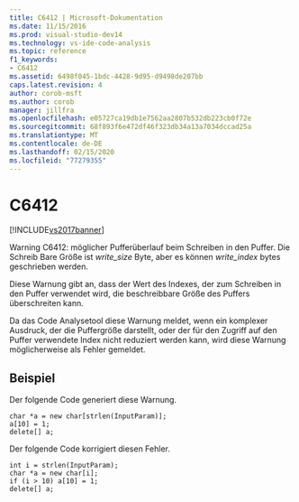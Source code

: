 ```yaml
---
title: C6412 | Microsoft-Dokumentation
ms.date: 11/15/2016
ms.prod: visual-studio-dev14
ms.technology: vs-ide-code-analysis
ms.topic: reference
f1_keywords:
- C6412
ms.assetid: 6498f045-1bdc-4428-9d95-d9498de207bb
caps.latest.revision: 4
author: corob-msft
ms.author: corob
manager: jillfra
ms.openlocfilehash: e05727ca19db1e7562aa2807b532db223cb0f72e
ms.sourcegitcommit: 68f893f6e472df46f323db34a13a7034dccad25a
ms.translationtype: MT
ms.contentlocale: de-DE
ms.lasthandoff: 02/15/2020
ms.locfileid: "77279355"
---
```

# <a name="c6412"></a>C6412
[!INCLUDE[vs2017banner](../includes/vs2017banner.md)]

Warning C6412: möglicher Pufferüberlauf beim Schreiben in den Puffer. Die Schreib Bare Größe ist *write_size* Byte, aber es können *write_index* bytes geschrieben werden.  
  
 Diese Warnung gibt an, dass der Wert des Indexes, der zum Schreiben in den Puffer verwendet wird, die beschreibbare Größe des Puffers überschreiten kann.  
  
 Da das Code Analysetool diese Warnung meldet, wenn ein komplexer Ausdruck, der die Puffergröße darstellt, oder der für den Zugriff auf den Puffer verwendete Index nicht reduziert werden kann, wird diese Warnung möglicherweise als Fehler gemeldet.  
  
## <a name="example"></a>Beispiel  
 Der folgende Code generiert diese Warnung.  
  
```  
char *a = new char[strlen(InputParam)];  
a[10] = 1;  
delete[] a;  
```  
  
 Der folgende Code korrigiert diesen Fehler.  
  
```  
int i = strlen(InputParam);  
char *a = new char[i];  
if (i > 10) a[10] = 1;  
delete[] a;  
```

